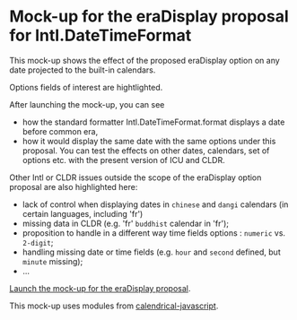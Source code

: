 # Mock-up for the eraDisplay proposal for Intl.DateTimeFormat 
This mock-up shows the effect of the proposed eraDisplay option on any date projected to the built-in calendars.

Options fields of interest are hightlighted. 

After launching the mock-up, you can see 
* how the standard formatter Intl.DateTimeFormat.format displays a date before common era, 
* how it would display the same date with the same options under this proposal.
You can test the effects on other dates, calendars, set of options etc. with the present version of ICU and CLDR.

Other Intl or CLDR issues outside the scope of the eraDisplay option proposal are also highlighted here:
* lack of control when displaying dates in `chinese` and `dangi` calendars (in certain languages, including 'fr')
* missing data in CLDR (e.g. 'fr' `buddhist` calendar in 'fr');
* proposition to handle in a different way time fields options : `numeric` vs. `2-digit`;
* handling missing date or time fields (e.g. `hour` and `second` defined, but `minute` missing);
* ...

[Launch the mock-up for the eraDisplay proposal](https://TC39.github.io/proposal-intl-eradisplay/dtfextend-mock-up).

This mock-up uses modules from [calendrical-javascript](https://louis-aime.github.io/calendrical-javascript/).
